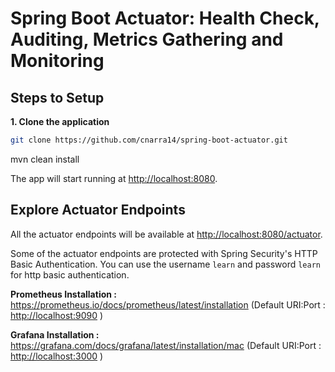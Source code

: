 # Spring Boot Actuator: Health Check, Auditing, Metrics Gathering and Monitoring 

## Steps to Setup

**1. Clone the application**

```bash
git clone https://github.com/cnarra14/spring-boot-actuator.git
```
mvn clean install

The app will start running at <http://localhost:8080>.

## Explore Actuator Endpoints

All the actuator endpoints will be available at <http://localhost:8080/actuator>.

Some of the actuator endpoints are protected with Spring Security's HTTP Basic Authentication. You can use the username `learn` and password `learn` for http basic authentication.


**Prometheus Installation  :** <https://prometheus.io/docs/prometheus/latest/installation> (Default URI:Port : <http://localhost:9090> )



**Grafana Installation :** <https://grafana.com/docs/grafana/latest/installation/mac>
   (Default URI:Port : <http://localhost:3000> )


